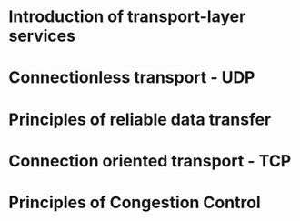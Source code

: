 # Introduction of transport-layer services

# Connectionless transport - UDP

# Principles of reliable data transfer

# Connection oriented transport - TCP

# Principles of Congestion Control